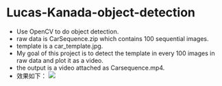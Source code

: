 # Lucas-Kanada-object-detection
* Use OpenCV to do object detection.
* raw data is CarSequence.zip which contains 100 sequential images.
* template is a car_template.jpg.
* My goal of this project is to detect the template in every 100 images in raw data and plot it as a video.
* the output is a video attached as Carsequence.mp4.
* 效果如下：
![](/Carsequencegif.gif)
